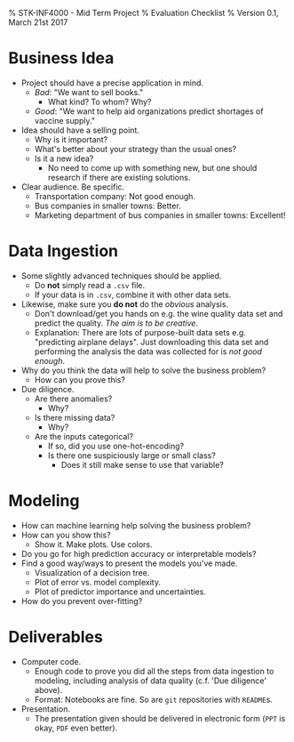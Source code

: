 % STK-INF4000 - Mid Term Project
% Evaluation Checklist
% Version 0.1, March 21st 2017

# Business Idea

- Project should have a precise application in mind.
    - *Bad*: "We want to sell books."
        - What kind? To whom? Why?
    - *Good*: "We want to help aid organizations predict shortages of
      vaccine supply."
- Idea should have a selling point.
    - Why is it important?
    - What's better about your strategy than the usual ones?
    - Is it a new idea?
        - No need to come up with something new, but one should
          research if there are existing solutions.
- Clear audience. Be specific.
    - Transportation company: Not good enough.
    - Bus companies in smaller towns: Better.
    - Marketing department of bus companies in smaller towns: Excellent!

# Data Ingestion

- Some slightly advanced techniques should be applied.
    - Do **not** simply read a `.csv` file.
    - If your data is in `.csv`, combine it with other data sets.
- Likewise, make sure you **do not** do the *obvious* analysis.
    - Don't download/get you hands on e.g. the wine quality data set
      and predict the quality. *The aim is to be creative*.
    - Explanation: There are lots of purpose-built data sets
      e.g. "predicting airplane delays". Just downloading this data
      set and performing the analysis the data was collected for is
      *not good enough*.
- Why do you think the data will help to solve the business problem?
    - How can you prove this?
- Due diligence.
    - Are there anomalies?
        - Why?
    - Is there missing data?
        - Why?
    - Are the inputs categorical?
        - If so, did you use one-hot-encoding?
        - Is there one suspiciously large or small class?
            - Does it still make sense to use that variable?

# Modeling

- How can machine learning help solving the business problem?
- How can you show this?
    - Show it. Make plots. Use colors.
- Do you go for high prediction accuracy or interpretable models?
- Find a good way/ways to present the models you've made.
    - Visualization of a decision tree.
    - Plot of error vs. model complexity.
    - Plot of predictor importance and uncertainties.
- How do you prevent over-fitting?

# Deliverables

- Computer code.
    - Enough code to prove you did all the steps from data ingestion
      to modeling, including analysis of data quality (c.f. 'Due
      diligence' above).
    - Format: Notebooks are fine. So are `git` repositories with
      `README`s.
- Presentation.
    - The presentation given should be delivered in electronic form
      (`PPT` is okay, `PDF` even better).
